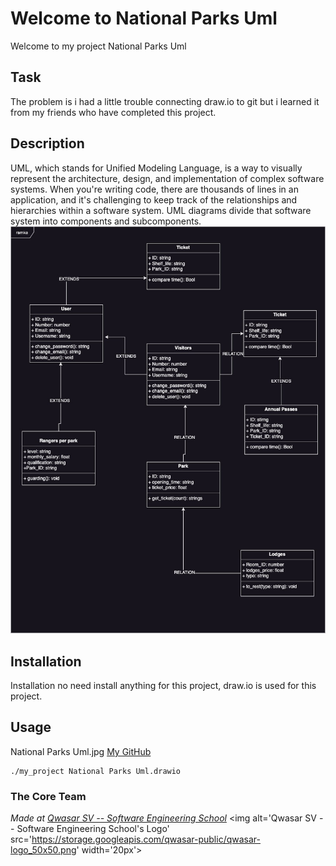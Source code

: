 # Welcome to National Parks Uml
Welcome to my project National Parks Uml

## Task
The problem is i had a little trouble connecting draw.io to git but i learned it from my friends who have completed this project.

## Description
UML, which stands for Unified Modeling Language, is a way to visually represent the architecture, design, and implementation of complex software systems. When you're writing code, there are thousands of lines in an application, and it's challenging to keep track of the relationships and hierarchies within a software system. UML diagrams divide that software system into components and subcomponents.
<img src="National Parks Uml.jpg" alt="Alt Text">

## Installation
Installation no need install anything for this project,
draw.io is used for this project.

## Usage
National Parks Uml.jpg
[My GitHub](https://github.com/RKhabibullayeva/National-Parks-Uml.git)
```
./my_project National Parks Uml.drawio
```

### The Core Team


<span><i>Made at <a href='https://qwasar.io'>Qwasar SV -- Software Engineering School</a></i></span>
<span><img alt='Qwasar SV -- Software Engineering School's Logo' src='https://storage.googleapis.com/qwasar-public/qwasar-logo_50x50.png' width='20px'></span>
